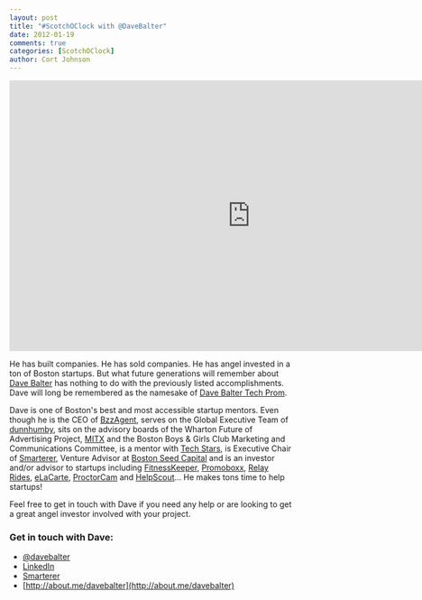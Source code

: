```yaml
---
layout: post
title: "#ScotchOClock with @DaveBalter"
date: 2012-01-19
comments: true
categories: [ScotchOClock]
author: Cort Johnson
---
```


<iframe width="853" height="480" src="http://www.youtube.com/embed/ss54gxJFeuM" frameborder="0" allowfullscreen></iframe>

He has built companies. He has sold companies. He has angel invested in a ton
of Boston startups. But what future generations will remember about
[Dave Balter](http://twitter.com/davebalter) has nothing to do with the
previously listed accomplishments. Dave will long be remembered as the
namesake of [Dave Balter Tech Prom](http://bostinno.com/2011/10/24/i-like-your-moves-awesome-dbtechprom-video/).

Dave is one of Boston's best and most accessible startup mentors.
Even though he is the CEO of [BzzAgent](http://bzzagent.com), serves on the
Global Executive Team of [dunnhumby](http://www.dunnhumby.com/us/), sits on
the advisory boards of the Wharton Future of Advertising Project,
[MITX](http://www.mitx.org/) and the Boston Boys & Girls Club Marketing
and Communications Committee, is a mentor with
[Tech Stars](http://techstars.com), is Executive Chair of
[Smarterer](http://smarterer.com), Venture Advisor at
[Boston Seed Capital](http://bostonseed.com) and is an investor and/or
advisor to startups including [FitnessKeeper](http://runkeeper.com),
[Promoboxx](http://www.promoboxx.com/),
[Relay Rides](https://relayrides.com/),
[eLaCarte](http://elacarte.com/),
[ProctorCam](http://www.proctorcam.com/) and
[HelpScout](http://www.helpscout.net/)... He makes tons time to help startups!

Feel free to get in touch with Dave if you need any help or are looking to
get a great angel investor involved with your project.

### Get in touch with Dave:

* [@davebalter](http://twitter.com/davebalter)
* [LinkedIn](http://www.linkedin.com/pub/dave-balter/0/b3/b06)
* [Smarterer](http://smarterer.com/dave_balter)
* [http://about.me/davebalter](http://about.me/davebalter)